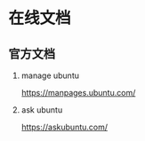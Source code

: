 

# 在线文档

## 官方文档
1. manage ubuntu

   https://manpages.ubuntu.com/

2. ask ubuntu

   https://askubuntu.com/



